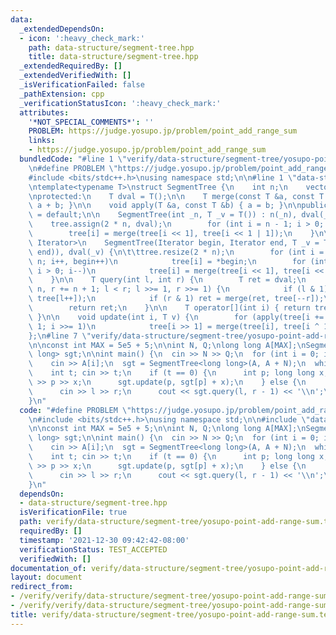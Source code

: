 ```yaml
---
data:
  _extendedDependsOn:
  - icon: ':heavy_check_mark:'
    path: data-structure/segment-tree.hpp
    title: data-structure/segment-tree.hpp
  _extendedRequiredBy: []
  _extendedVerifiedWith: []
  _isVerificationFailed: false
  _pathExtension: cpp
  _verificationStatusIcon: ':heavy_check_mark:'
  attributes:
    '*NOT_SPECIAL_COMMENTS*': ''
    PROBLEM: https://judge.yosupo.jp/problem/point_add_range_sum
    links:
    - https://judge.yosupo.jp/problem/point_add_range_sum
  bundledCode: "#line 1 \"verify/data-structure/segment-tree/yosupo-point-add-range-sum.test.cpp\"\
    \n#define PROBLEM \"https://judge.yosupo.jp/problem/point_add_range_sum\"\n\n\
    #include <bits/stdc++.h>\nusing namespace std;\n\n#line 1 \"data-structure/segment-tree.hpp\"\
    \ntemplate<typename T>\nstruct SegmentTree {\n    int n;\n    vector<T> tree;\n\
    \nprotected:\n    T dval = T();\n\n    T merge(const T &a, const T &b) { return\
    \ a + b; }\n\n    void apply(T &a, const T &b) { a = b; }\n\npublic:\n    SegmentTree()\
    \ = default;\n\n    SegmentTree(int _n, T _v = T()) : n(_n), dval(_v) {\n    \
    \    tree.assign(2 * n, dval);\n        for (int i = n - 1; i > 0; i--)\n    \
    \        tree[i] = merge(tree[i << 1], tree[i << 1 | 1]);\n    }\n\n    template<typename\
    \ Iterator>\n    SegmentTree(Iterator begin, Iterator end, T _v = T()) : n(distance(begin,\
    \ end)), dval(_v) {\n\t\ttree.resize(2 * n);\n        for (int i = n; i < 2 *\
    \ n; i++, begin++)\n            tree[i] = *begin;\n        for (int i = n - 1;\
    \ i > 0; i--)\n            tree[i] = merge(tree[i << 1], tree[i << 1 | 1]);\n\
    \    }\n\n    T query(int l, int r) {\n        T ret = dval;\n        for (l +=\
    \ n, r += n + 1; l < r; l >>= 1, r >>= 1) {\n            if (l & 1) ret = merge(ret,\
    \ tree[l++]);\n            if (r & 1) ret = merge(ret, tree[--r]);\n        }\n\
    \        return ret;\n    }\n\n    T operator[](int i) { return tree[i += n];\
    \ }\n\n    void update(int i, T v) {\n        for (apply(tree[i += n], v); i >\
    \ 1; i >>= 1)\n            tree[i >> 1] = merge(tree[i], tree[i ^ 1]);\n    }\n\
    };\n#line 7 \"verify/data-structure/segment-tree/yosupo-point-add-range-sum.test.cpp\"\
    \n\nconst int MAX = 5e5 + 5;\n\nint N, Q;\nlong long A[MAX];\nSegmentTree<long\
    \ long> sgt;\n\nint main() {\n  cin >> N >> Q;\n  for (int i = 0; i < N; i++)\n\
    \    cin >> A[i];\n  sgt = SegmentTree<long long>(A, A + N);\n  while (Q--) {\n\
    \    int t; cin >> t;\n    if (t == 0) {\n      int p; long long x;\n      cin\
    \ >> p >> x;\n      sgt.update(p, sgt[p] + x);\n    } else {\n      int l, r;\n\
    \      cin >> l >> r;\n      cout << sgt.query(l, r - 1) << '\\n';\n    }\n  }\n\
    }\n"
  code: "#define PROBLEM \"https://judge.yosupo.jp/problem/point_add_range_sum\"\n\
    \n#include <bits/stdc++.h>\nusing namespace std;\n\n#include \"data-structure/segment-tree.hpp\"\
    \n\nconst int MAX = 5e5 + 5;\n\nint N, Q;\nlong long A[MAX];\nSegmentTree<long\
    \ long> sgt;\n\nint main() {\n  cin >> N >> Q;\n  for (int i = 0; i < N; i++)\n\
    \    cin >> A[i];\n  sgt = SegmentTree<long long>(A, A + N);\n  while (Q--) {\n\
    \    int t; cin >> t;\n    if (t == 0) {\n      int p; long long x;\n      cin\
    \ >> p >> x;\n      sgt.update(p, sgt[p] + x);\n    } else {\n      int l, r;\n\
    \      cin >> l >> r;\n      cout << sgt.query(l, r - 1) << '\\n';\n    }\n  }\n\
    }\n"
  dependsOn:
  - data-structure/segment-tree.hpp
  isVerificationFile: true
  path: verify/data-structure/segment-tree/yosupo-point-add-range-sum.test.cpp
  requiredBy: []
  timestamp: '2021-12-30 09:42:42-08:00'
  verificationStatus: TEST_ACCEPTED
  verifiedWith: []
documentation_of: verify/data-structure/segment-tree/yosupo-point-add-range-sum.test.cpp
layout: document
redirect_from:
- /verify/verify/data-structure/segment-tree/yosupo-point-add-range-sum.test.cpp
- /verify/verify/data-structure/segment-tree/yosupo-point-add-range-sum.test.cpp.html
title: verify/data-structure/segment-tree/yosupo-point-add-range-sum.test.cpp
---
```

